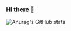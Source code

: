 ### Hi there 👋

![Anurag's GitHub stats](https://github-readme-stats.vercel.app/api?username=zt07&show_icons=true&theme=radical)

